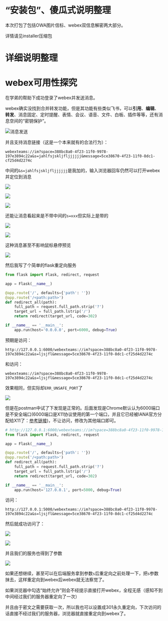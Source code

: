 <!--
 * @Author: LetMeFly
 * @Date: 2025-06-16 12:45:30
 * @LastEditors: LetMeFly.xyz
 * @LastEditTime: 2025-06-22 14:47:28
-->
# “安装包”、傻瓜式说明整理

本次打包了包括OWA图片信标、webex双信息解密两大部分。

详情请见installer压缩包

# 详细说明整理

# webex可用性探究

在学弟的帮助下成功登录了webex并发送消息。

webex确实没找到合并转发功能，但是其功能有些类似飞书，可以**引用**、**编辑**、**转发**、消息固定、定时提醒、表情、会议、语音、文件、白板、插件等等，还有消息空间的“密钥保护”。

![消息发送](pics/01-webex-message-forward.png)

并且支持消息链接（这是一个本来就有的合法行为）：

```
webexteams://im?space=388bc8a0-4f23-11f0-9978-197e3894c22a&s=jahlfsjskljfljjjjjj&message=5ce38670-4f23-11f0-8dc1-cf25d4d2274c
```

中间的`&s=jahlfsjskljfljjjjjj`是我加的，输入浏览器回车仍然可以打开webex并定位到消息

![](pics/02-message-link.png)

![](pics/03-message-link.png)

![](pics/04-message-link.png)

还能让消息看起来是不带中间的`s=xxx`但实际上是带的

![](pics/05-link.png)

![](pics/06-link.png)

这种消息甚至不影响鼠标悬停预览

![](pics/07-link.png)

然后我写了个简单的flask重定向服务

```python
from flask import Flask, redirect, request

app = Flask(__name__)

@app.route('/', defaults={'path': ''})
@app.route('/<path:path>')
def redirect_all(path):
    full_path = request.full_path.strip('?')
    target_url = full_path.lstrip('/')
    return redirect(target_url, code=302)

if __name__ == '__main__':
    app.run(host='0.0.0.0', port=6000, debug=True)
```

预期是访问：

```
http://127.0.0.1:6000/webexteams://im?space=388bc8a0-4f23-11f0-9978-197e3894c22a&s=ljsjfl&message=5ce38670-4f23-11f0-8dc1-cf25d4d2274c
```

和访问：

```
webexteams://im?space=388bc8a0-4f23-11f0-9978-197e3894c22a&s=ljsjfl&message=5ce38670-4f23-11f0-8dc1-cf25d4d2274c
```

效果相同，但实际却`ERR_UNSAFE_PORT`了

![](pics/08-unsafe-port.png)

但是在postman中试了下发现是正常的。后面发现是Chrome默认认为6000端口是不安全端口(6000端口是X11协议使用的第一个端口，并且它已经被IANA官方分配给X11了：[参考链接](https://www.reddit.com/r/firefox/comments/ttms50/since_when_was_this_a_thing_in_firefox_trying_to/?tl=zh-hans))，不让访问，修改为其他端口即可。

```python
# http://127.0.0.1:6000/webexteams://im?space=388bc8a0-4f23-11f0-9978-197e3894c22a&s=ljsjfl&message=5ce38670-4f23-11f0-8dc1-cf25d4d2274c
from flask import Flask, redirect, request

app = Flask(__name__)

@app.route('/', defaults={'path': ''})
@app.route('/<path:path>')
def redirect_all(path):
    full_path = request.full_path.strip('?')
    target_url = full_path.lstrip('/')
    return redirect(target_url, code=302)

if __name__ == '__main__':
    app.run(host='127.0.0.1', port=5000, debug=True)
```

访问：

```
http://127.0.0.1:5000/webexteams://im?space=388bc8a0-4f23-11f0-9978-197e3894c22a&s=ljsjfl&message=5ce38670-4f23-11f0-8dc1-cf25d4d2274c
```

然后就成功访问了：

![](pics/09-success-access.png)

![](pics/10-success-access.png)

并且我们的服务也得到了参数

![](pics/11-got-params.png)

如果还想继续，甚至可以在后端服务拿到参数`s`后重定向之前处理一下，把`s`参数抹去，这样重定向到webex后webex就无法察觉了。

如果浏览器中勾选“始终允许”则会不经提示直接打开webex，全程无感（感知不到中间经过我们的服务器重定向了一次）

并且由于密文之需要获取一次，所以我也可以设置成301永久重定向，下次访问的话直接不经过我们的服务器，浏览器就直接重定向到webex了。